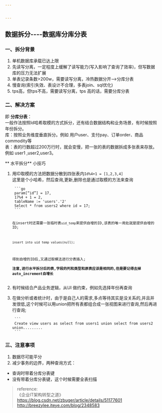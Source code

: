 ```yaml
---


---
```


<h2 id="数据拆分----数据库分库分表">数据拆分----数据库分库分表</h2>
<h3 id="一、拆分背景">一、<strong>拆分背景</strong></h3>
<ol>
<li>单机数据库承载已达上限</li>
<li>先读写分离，一定程度上缓解了读写能力(写入影响了查询了效率)，但写数据库的压力无法扩展</li>
<li>单表记录条数&gt;200w，需要读写分离，冷热数据分开—&gt;分库分表</li>
<li>慢查询(索引失效、表设计不合理，多表join、sql优化)</li>
<li>tps高，但tps不高，需要读写分离，tps 高的话，需要分库分表</li>
</ol>
<h3 id="二、解决方案">二、<strong>解决方案</strong></h3>
<p>即 <strong>分库分表</strong>：<br>
一般作法按照Id哈希取模的方式拆分，还有结合数据结构和业务场景，有时候按照年份拆分。<br>
库：按照业务维度垂直拆分。例如 用户user、支付pay、订单order、商品commodity等<br>
表：表的行数超过200万行时，就会变慢，把一张的表的数据拆成多张表来存放。例如 user1 ,user2,user3。</p>
<p>** 水平拆分** 小技巧</p>
<ol>
<li>
<p>用ID取模的方法把数据分散到四张表内<code>Id%4+1 = [1,2,3,4]</code><br>
这里是个小哈希，然后查询,更新,删除也是通过取模的方法来查询</p>
<pre><code> ```go
 param[“id”] = 17,
 17%4 + 1 = 2,  
 tableName := 'users'.'2'
 Select * from users2 where id = 17;
 ```

 在insert时还需要一张临时表`uid_temp`来提供自增的ID,该表的唯一用处就是提供自增的ID;

 ```
 insert into uid_temp values(null);
 ```

 得到自增的ID后,又通过取模法进行分表插入;  
 **注意,进行水平拆分后的表,字段的列和类型和原表应该是相同的,但是要记得去掉auto_increment自增长**
</code></pre>
</li>
<li>
<p>有时候结合产品业务逻辑，从UI 做约束，例如先选择年份再查询</p>
</li>
<li>
<p>在做分析或者统计时，由于是自己人的需求,多点等待其实是没关系的,并且并发很低,这个时候可以用union把所有表都组合成一张视图来进行查询,然后再进行查询;</p>
<pre><code> ```
 Create view users as select from users1 union select from users2 union.........
 ```
</code></pre>
</li>
</ol>
<h3 id="三、注意事项">三、注意事项</h3>
<ol>
<li>数据尽可能平分</li>
<li>减少事务的边界，两种查询方式：</li>
</ol>
<ul>
<li>查询时带着分库分表键</li>
<li>没有带着分库分表键，这个时候需要全表扫描</li>
</ul>
<blockquote>
<p>reference:<br>
《企业IT架构转型之道》<br>
<a href="https://blog.csdn.net/zbuger/article/details/51177601">https://blog.csdn.net/zbuger/article/details/51177601</a><br>
<a href="http://breezylee.iteye.com/blog/2348583">http://breezylee.iteye.com/blog/2348583</a></p>
</blockquote>

